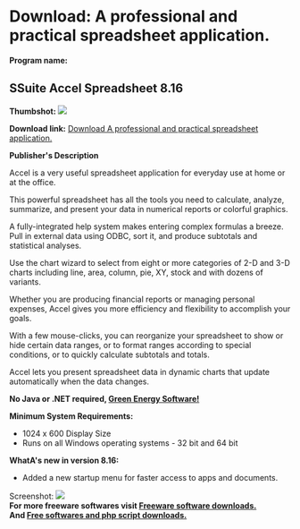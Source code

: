 # Download: A professional and practical spreadsheet application.

**Program name:**

## SSuite Accel Spreadsheet 8.16

  
**Thumbshot:** ![](http://www.freewarefiles.com/screenshot/ssuite_accel84_md.gif)   
  
**Download link:** [Download A professional and practical spreadsheet application.](http://freesoftwares.boysofts.com/SSuite-Office-Accel-Spreadsheet_program_56472.html)  
  


**Publisher's Description**  
  


Accel is a very useful spreadsheet application for everyday use at home or at the office. 

This powerful spreadsheet has all the tools you need to calculate, analyze, summarize, and present your data in numerical reports or colorful graphics.

A fully-integrated help system makes entering complex formulas a breeze. Pull in external data using ODBC, sort it, and produce subtotals and statistical analyses.

Use the chart wizard to select from eight or more categories of 2-D and 3-D charts including line, area, column, pie, XY, stock and with dozens of variants.

Whether you are producing financial reports or managing personal expenses, Accel gives you more efficiency and flexibility to accomplish your goals.

With a few mouse-clicks, you can reorganize your spreadsheet to show or hide certain data ranges, or to format ranges according to special conditions, or to quickly calculate subtotals and totals.

Accel lets you present spreadsheet data in dynamic charts that update automatically when the data changes.

**No Java or .NET required, [Green Energy Software!](http://www.ssuitesoft.com/aboutus.htm#318490165)**

**Minimum System Requirements:**

  * 1024 x 600 Display Size 
  * Runs on all Windows operating systems - 32 bit and 64 bit 

**WhatA's new in version 8.16:**

  * Added a new startup menu for faster access to apps and documents. 

  
  
Screenshot: ![](http://www.freewarefiles.com/screenshot/ssuite_accel84.gif)   
**For more freeware softwares visit [Freeware software downloads.](http://freesoftwares.boysofts.com/)**   
**And [Free softwares and php script downloads.](http://www.boysofts.com/)**
